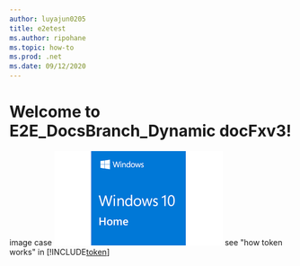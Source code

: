 ```yaml
---
author: luyajun0205
title: e2etest
ms.author: ripohane
ms.topic: how-to
ms.prod: .net
ms.date: 09/12/2020
---
```


# Welcome to E2E_DocsBranch_Dynamic docFxv3!

image case ![A fallback image](windows.jpg) 
see "how token works" in [!INCLUDE[token](token.md)]
